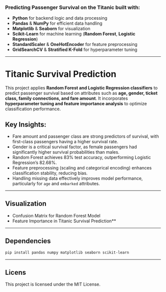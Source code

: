 ### Predicting Passenger Survival on the Titanic built with:  
- **Python** for backend logic and data processing  
- **Pandas** & **NumPy** for efficient data handling  
- **Matplotlib** & **Seaborn** for visualization  
- **Scikit-Learn** for machine learning (**Random Forest**, **Logistic Regression**)  
- **StandardScaler** & **OneHotEncoder** for feature preprocessing  
- **GridSearchCV** & **Stratified K-Fold** for hyperparameter tuning  

---

# Titanic Survival Prediction

This project applies **Random Forest and Logistic Regression classifiers** to predict passenger survival based on attributes such as **age, gender, ticket class, family connections, and fare amount**. It incorporates **hyperparameter tuning and feature importance analysis** to optimize classification performance.  

## Key Insights: 
- Fare amount and passenger class are strong predictors of survival, with first-class passengers having a higher survival rate.  
- Gender is a critical survival factor, as female passengers had significantly higher survival probabilities than males.  
- Random Forest achieves 83% test accuracy, outperforming Logistic Regression’s 82.68%.  
- Feature preprocessing (scaling and categorical encoding) enhances classification stability, reducing bias.  
- Handling missing data effectively improves model performance, particularly for `age` and `embarked` attributes.  

---

## Visualization 
- Confusion Matrix for Random Forest Model
- Feature Importance in Titanic Survival Prediction**  



---

## Dependencies 

```bash
pip install pandas numpy matplotlib seaborn scikit-learn
```

---

## Licens 

This project is licensed under the MIT License.
